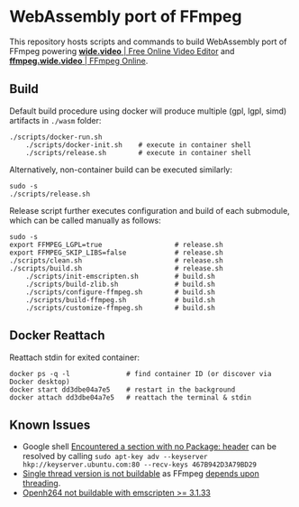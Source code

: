 # WebAssembly port of FFmpeg

This repository hosts scripts and commands to build WebAssembly port of FFmpeg powering [**wide.video** | Free Online Video Editor](https://wide.video) and [**ffmpeg.wide.video** | FFmpeg Online](https://ffmpeg.wide.video).

## Build

Default build procedure using docker will produce multiple (gpl, lgpl, simd) artifacts in `./wasm` folder:

```shell
./scripts/docker-run.sh
	./scripts/docker-init.sh    # execute in container shell
	./scripts/release.sh        # execute in container shell
```

Alternatively, non-container build can be executed similarly:

```shell
sudo -s
./scripts/release.sh
```

Release script further executes configuration and build of each submodule, which can be called manually as follows:

```shell
sudo -s
export FFMPEG_LGPL=true                  # release.sh
export FFMPEG_SKIP_LIBS=false            # release.sh
./scripts/clean.sh                       # release.sh
./scripts/build.sh                       # release.sh
	./scripts/init-emscripten.sh         # build.sh
	./scripts/build-zlib.sh              # build.sh
	./scripts/configure-ffmpeg.sh        # build.sh
	./scripts/build-ffmpeg.sh            # build.sh
	./scripts/customize-ffmpeg.sh        # build.sh
```

## Docker Reattach

Reattach stdin for exited container:

```shell
docker ps -q -l              # find container ID (or discover via Docker desktop)
docker start dd3dbe04a7e5    # restart in the background
docker attach dd3dbe04a7e5   # reattach the terminal & stdin
```

## Known Issues

- Google shell [Encountered a section with no Package: header](https://github.com/hashicorp/consul/issues/11162) can be resolved by calling `sudo apt-key adv --keyserver hkp://keyserver.ubuntu.com:80 --recv-keys 467B942D3A79BD29`
- [Single thread version is not buildable](https://trac.ffmpeg.org/ticket/10009) as FFmpeg [depends upon threading](http://git.videolan.org/?p=ffmpeg.git;a=commitdiff;h=760ce4bc0bd11f74f0851c0a662dd5cae888df83).
- [Openh264 not buildable with emscripten >= 3.1.33](https://github.com/cisco/openh264/issues/3666)